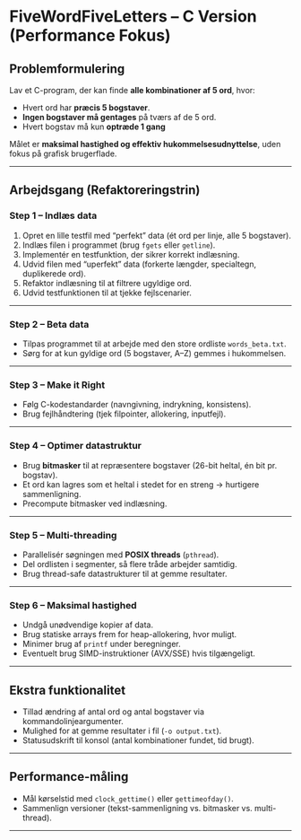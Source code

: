 # FiveWordFiveLetters – C Version (Performance Fokus)

## Problemformulering

Lav et C-program, der kan finde **alle kombinationer af 5 ord**, hvor:

* Hvert ord har **præcis 5 bogstaver**.
* **Ingen bogstaver må gentages** på tværs af de 5 ord.
* Hvert bogstav må kun **optræde 1 gang**

Målet er **maksimal hastighed og effektiv hukommelsesudnyttelse**, uden fokus på grafisk brugerflade.

---

## Arbejdsgang (Refaktoreringstrin)

### **Step 1 – Indlæs data**

1. Opret en lille testfil med “perfekt” data (ét ord per linje, alle 5 bogstaver).
2. Indlæs filen i programmet (brug `fgets` eller `getline`).
3. Implementér en testfunktion, der sikrer korrekt indlæsning.
4. Udvid filen med “uperfekt” data (forkerte længder, specialtegn, duplikerede ord).
5. Refaktor indlæsning til at filtrere ugyldige ord.
6. Udvid testfunktionen til at tjekke fejlscenarier.

---

### **Step 2 – Beta data**

* Tilpas programmet til at arbejde med den store ordliste `words_beta.txt`.
* Sørg for at kun gyldige ord (5 bogstaver, A–Z) gemmes i hukommelsen.

---

### **Step 3 – Make it Right**

* Følg C-kodestandarder (navngivning, indrykning, konsistens).
* Brug fejlhåndtering (tjek filpointer, allokering, inputfejl).
---

### **Step 4 – Optimer datastruktur**

* Brug **bitmasker** til at repræsentere bogstaver (26-bit heltal, én bit pr. bogstav).
* Et ord kan lagres som et heltal i stedet for en streng → hurtigere sammenligning.
* Precompute bitmasker ved indlæsning.

---

### **Step 5 – Multi-threading**

* Parallelisér søgningen med **POSIX threads** (`pthread`).
* Del ordlisten i segmenter, så flere tråde arbejder samtidig.
* Brug thread-safe datastrukturer til at gemme resultater.

---

### **Step 6 – Maksimal hastighed**

* Undgå unødvendige kopier af data.
* Brug statiske arrays frem for heap-allokering, hvor muligt.
* Minimer brug af `printf` under beregninger.
* Eventuelt brug SIMD-instruktioner (AVX/SSE) hvis tilgængeligt.

---

## Ekstra funktionalitet

* Tillad ændring af antal ord og antal bogstaver via kommandolinjeargumenter.
* Mulighed for at gemme resultater i fil (`-o output.txt`).
* Statusudskrift til konsol (antal kombinationer fundet, tid brugt).

---

## Performance-måling

* Mål kørselstid med `clock_gettime()` eller `gettimeofday()`.
* Sammenlign versioner (tekst-sammenligning vs. bitmasker vs. multi-thread).

---

